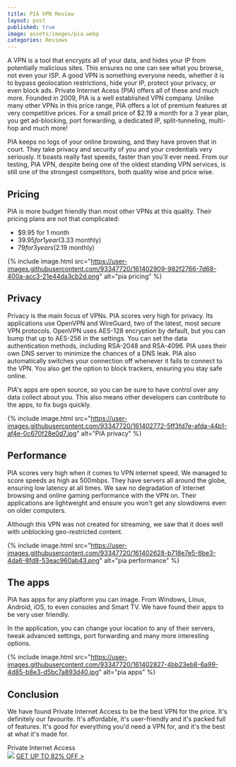 ```yaml
---
title: PIA VPN Review
layout: post
published: true
image: assets/images/pia.webp
categories: Reviews
---
```


A VPN is a tool that encrypts all of your data, and hides your IP from potentially malicious sites. This ensures no one can see what you browse, not even your ISP. A good VPN is something everyone needs, whether it is to bypass geolocation restrictions, hide your IP, protect your privacy, or even block ads. Private Internet Acess (PIA) offers all of these and much more. Founded in 2009, PIA is a well established VPN company. Unlike many other VPNs in this price range, PIA offers a lot of premium features at very competitive prices. For a small price of $2.19 a month for a 3 year plan, you get ad-blocking, port forwarding, a dedicated IP, split-tunneling, multi-hop and much more!

PIA keeps no logs of your online browsing, and they have proven that in court. They take privacy and security of you and your credentials very seriously. It boasts really fast speeds, faster than you'll ever need. From our testing, PIA VPN, despite being one of the oldest standing VPN services, is still one of the strongest competitors, both quality wise and price wise. 

## Pricing

PIA is more budget friendly than most other VPNs at this quality. Their pricing plans are not that complicated:

- $9.95 for 1 month
- $39.95 for 1 year ($3.33 monthly)
- $79 for 3 years ($2.19 monthly)

{% include image.html src="https://user-images.githubusercontent.com/93347720/161402909-982f2766-7d68-400a-acc3-21e44da3cb2d.png" alt="pia pricing" %}

## Privacy

Privacy is the main focus of VPNs. PIA scores very high for privacy. Its applications use OpenVPN and WireGuard, two of the latest, most secure VPN protocols. OpenVPN uses AES-128 encryption by default, but you can bump that up to AES-256 in the settings. You can set the data authentication methods, including RSA-2048 and RSA-4096. PIA uses their own DNS server to minimize the chances of a DNS leak. PIA also automatically switches your connection off whenever it fails to connect to the VPN. You also get the option to block trackers, ensuring you stay safe online.

PIA's apps are open source, so you can be sure to have control over any data collect about you. This also means other developers can contribute to the apps, to fix bugs quickly. 

{% include image.html src="https://user-images.githubusercontent.com/93347720/161402772-5ff3fd7e-afda-44b1-af4e-0c670f28e0d7.jpg" alt="PIA privacy" %}

## Performance

PIA scores very high when it comes to VPN internet speed. We managed to score speeds as high as 500mbps. They have servers all around the globe, ensuring low latency at all times. We saw no degradation of internet browsing and online gaming performance with the VPN on. Their applications are lightweight and ensure you won't get any slowdowns even on older computers.

Although this VPN was not created for streaming, we saw that it does well with unblocking geo-restricted content. 

{% include image.html src="https://user-images.githubusercontent.com/93347720/161402628-b718e7e5-8be3-4da6-8fd8-53eac960ab43.png" alt="pia performance" %}

## The apps

PIA has apps for any platform you can image. From Windows, Linux, Android, iOS, to even consoles and Smart TV. We have found their apps to be very user friendly.

In the application, you can change your location to any of their servers, tweak advanced settings, port forwarding and many more interesting options.

{% include image.html src="https://user-images.githubusercontent.com/93347720/161402827-4bb23eb8-6a99-4d85-b8e3-d5bc7a893d40.jpg" alt="pia apps" %}

## Conclusion

We have found Private Internet Access to be the best VPN for the price. It's definitely our favourite. It's affordable, it's user-friendly and it's packed full of features. It's good for everything you'd need a VPN for, and it's the best at what it's made for.

<div class="container">
  <div class="row gx-3">
    <div class="col-md">
      <div class="shadow p-0 mb-5 bg-white rounded-3 text-center">
        <div class="align-items-start bg-dark rounded-top text-white text-center font-weight-bold p-1">Private Internet Access</div>
        <img class="p-2" src="https://user-images.githubusercontent.com/93347720/161402939-59cfdbb3-ba16-4412-800e-bb450c2cab2c.png">
        <a class="btn btn-outline-dark m-2 col-11" href="https://www.privateinternetaccess.com/offer/TechTopic_r6kmf3">GET UP TO 82% OFF ></a>
      </div>
    </div>
    <div class="col-md">
    </div>
  </div>
</div>
